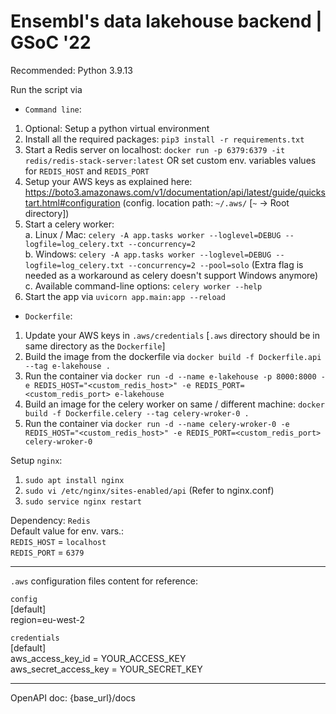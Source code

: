 # Ensembl's data lakehouse backend | GSoC '22

Recommended: Python 3.9.13

Run the script via  
- `Command line`:
1. Optional: Setup a python virtual environment
2. Install all the required packages: `pip3 install -r requirements.txt`
3. Start a Redis server on localhost: `docker run -p 6379:6379 -it redis/redis-stack-server:latest`
   OR set custom env. variables values for `REDIS_HOST` and `REDIS_PORT`
4. Setup your AWS keys as explained here: https://boto3.amazonaws.com/v1/documentation/api/latest/guide/quickstart.html#configuration (config. location path: `~/.aws/` [`~` -> Root directory])
5. Start a celery worker:  
   a. Linux / Mac: `celery -A app.tasks worker --loglevel=DEBUG --logfile=log_celery.txt --concurrency=2`  
   b. Windows: `celery -A app.tasks worker --loglevel=DEBUG --logfile=log_celery.txt --concurrency=2 --pool=solo` (Extra flag is needed as a workaround as celery doesn't support Windows anymore)  
   c. Available command-line options: `celery worker --help`
6. Start the app via `uvicorn app.main:app --reload`
- `Dockerfile`:
1. Update your AWS keys in `.aws/credentials` [`.aws` directory should be in same directory as the `Dockerfile`]
2. Build the image from the dockerfile via `docker build -f Dockerfile.api --tag e-lakehouse .`
3. Run the container via `docker run -d --name e-lakehouse -p 8000:8000 -e REDIS_HOST="<custom_redis_host>" -e REDIS_PORT=<custom_redis_port> e-lakehouse`
4. Build an image for the celery worker on same / different machine: `docker build -f Dockerfile.celery --tag celery-wroker-0 .`
5. Run the container via `docker run -d --name celery-wroker-0 -e REDIS_HOST="<custom_redis_host>" -e REDIS_PORT=<custom_redis_port> celery-wroker-0`

Setup `nginx`:
1. `sudo apt install nginx`
2. `sudo vi /etc/nginx/sites-enabled/api` (Refer to nginx.conf)
3. `sudo service nginx restart`

Dependency: `Redis`  
Default value for env. vars.:  
`REDIS_HOST` = `localhost`  
`REDIS_PORT` = `6379`  

---

`.aws` configuration files content for reference:

`config`  
[default]  
region=eu-west-2

`credentials`  
[default]  
aws_access_key_id = YOUR_ACCESS_KEY  
aws_secret_access_key = YOUR_SECRET_KEY

---

OpenAPI doc: {base_url}/docs